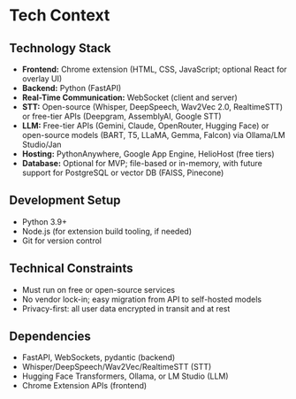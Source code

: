 # Tech Context

## Technology Stack
- **Frontend:** Chrome extension (HTML, CSS, JavaScript; optional React for overlay UI)
- **Backend:** Python (FastAPI)
- **Real-Time Communication:** WebSocket (client and server)
- **STT:** Open-source (Whisper, DeepSpeech, Wav2Vec 2.0, RealtimeSTT) or free-tier APIs (Deepgram, AssemblyAI, Google STT)
- **LLM:** Free-tier APIs (Gemini, Claude, OpenRouter, Hugging Face) or open-source models (BART, T5, LLaMA, Gemma, Falcon) via Ollama/LM Studio/Jan
- **Hosting:** PythonAnywhere, Google App Engine, HelioHost (free tiers)
- **Database:** Optional for MVP; file-based or in-memory, with future support for PostgreSQL or vector DB (FAISS, Pinecone)

## Development Setup
- Python 3.9+
- Node.js (for extension build tooling, if needed)
- Git for version control

## Technical Constraints
- Must run on free or open-source services
- No vendor lock-in; easy migration from API to self-hosted models
- Privacy-first: all user data encrypted in transit and at rest

## Dependencies
- FastAPI, WebSockets, pydantic (backend)
- Whisper/DeepSpeech/Wav2Vec/RealtimeSTT (STT)
- Hugging Face Transformers, Ollama, or LM Studio (LLM)
- Chrome Extension APIs (frontend) 
